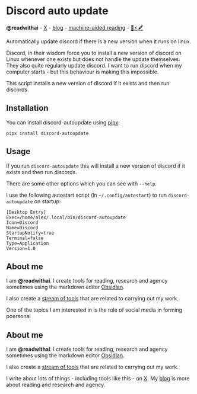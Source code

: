 # Discord auto update
**@readwithai** - [X](https://x.com/readwithai) - [blog](https://readwithai.substack.com/) - [machine-aided reading](https://www.reddit.com/r/machineAidedReading/) - [📖](https://readwithai.substack.com/p/what-is-reading-broadly-defined
)[⚡️](https://readwithai.substack.com/s/technical-miscellany)[🖋️](https://readwithai.substack.com/p/note-taking-with-obsidian-much-of)

Automatically update discord if there is a new version when it runs on linux.

Discord, in their wisdom force you to install a new version of discord on Linux whenever one exists but does not handle the update themselves. They also quite regularly update discord. I want to run discord when my computer starts - but this behaviour is making this impossible.

This script installs a new version of discord if it exists and then run discords.

## Installation
You can install discord-autoupdate using [pipx](https://github.com/pypa/pipx):

```
pipx install discord-autoupdate
```

## Usage
If you run `discord-autoupdate` this will install a new version of discord if it exists and then run discords.

There are some other options which you can see with `--help`.

I use the following autostart script (in `~/.config/autostart`) to run `discord-autoupdate` on startup:

```
[Desktop Entry]
Exec=/home/alex/.local/bin/discord-autoupdate
Icon=Discord
Name=Discord
StartupNotify=true
Terminal=false
Type=Application
Version=1.0
```

## About me
I am **@readwithai**. I create tools for reading, research and agency sometimes using the markdown editor [Obsidian](https://readwithai.substack.com/p/what-exactly-is-obsidian).

I also create a [stream of tools](https://readwithai.substack.com/p/my-productivity-tools) that are related to carrying out my work.

One of the topics I am interested in is the role of social media in forming poersonal

## About me
I am **@readwithai**. I create tools for reading, research and agency sometimes using the markdown editor [Obsidian](https://readwithai.substack.com/p/what-exactly-is-obsidian).

I also create a [stream of tools](https://readwithai.substack.com/p/my-productivity-tools) that are related to carrying out my work.

I write about lots of things - including tools like this - on [X](https://x.com/readwithai).
My [blog](https://readwithai.substack.com/) is more about reading and research and agency.
